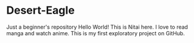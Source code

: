 # Desert-Eagle
Just a beginner's repository
Hello World!
This is Nitai here. I love to read manga and watch anime. 
This is my first exploratory project on GitHub.
